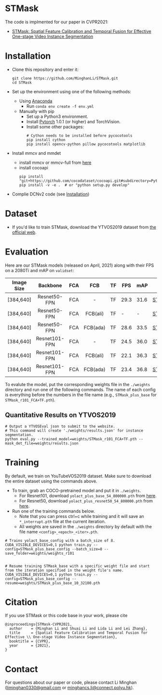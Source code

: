 # STMask

The code is implmented for our paper in CVPR2021:
 - [STMask: Spatial Feature Calibration and Temporal Fusion for Effective One-stage Video Instance Segmentation](http://www4.comp.polyu.edu.hk/~cslzhang/papers.htm)

# Installation
 - Clone this repository and enter it:
   ```Shell
   git clone https://github.com/MinghanLi/STMask.git
   cd STMask
   ```
 - Set up the environment using one of the following methods:
   - Using [Anaconda](https://www.anaconda.com/distribution/)
     - Run `conda env create -f env.yml`
   - Manually with pip
     - Set up a Python3 environment.
     - Install [Pytorch](http://pytorch.org/) 1.0.1 (or higher) and TorchVision.
     - Install some other packages:
       ```Shell
       # Cython needs to be installed before pycocotools
       pip install cython
       pip install opencv-python pillow pycocotools matplotlib 
       ```
       
 - Install mmcv and mmdet
    - install mmcv or mmcv-full from [here](https://github.com/open-mmlab/mmcv)
    - install cocoapi
      ```Shell
      pip install "git+https://github.com/cocodataset/cocoapi.git#subdirectory=PythonAPI"
      pip install -v -e .  # or "python setup.py develop"
      ```
 
 - Complie DCNv2 code (see [Installation](https://github.com/dbolya/yolact#installation))

# Dataset
 - If you'd like to train STMask, download the YTVOS2019 dataset from [the official web](https://youtube-vos.org/dataset/).


# Evaluation
Here are our STMask models (released on April, 2021) along with their FPS on a 2080Ti and mAP on `validset`:

| Image Size       | Backbone      | FCA  | FCB      | TF | FPS  | mAP  | Weights |                                                                                                         
|:----------:      |:-------------:|:----:|:----:    |----|------|------|-----------------------------------------------------------------------------------------------------------|
| [384,640]        | Resnet50-FPN  | FCA  | -        | TF | 29.3 | 31.6 | [STMask_r50_FCA+TF.pth](https://drive.google.com/file/d/1TCiW-EQLEh1SrN-o7cOvKEFQy2WhkeSL/view?usp=sharing) |
| [384,640]        | Resnet50-FPN  | FCA  | FCB(ali) | TF | -    | -    | [STMask_r50_ali.pth]() | 
| [384,640]        | Resnet50-FPN  | FCA  | FCB(ada) | TF | 28.6 | 33.5 | [STMask_r50_ada.pth]()  |
| [384,640]        | Resnet101-FPN | FCA  | -        | TF | 24.5 | 36.0 | [STMask_r101_FCA+TF.pth](https://drive.google.com/file/d/1qgq8yC8otUMJMsffsaC288YOAwYf3OIz/view?usp=sharing) |    
| [384,640]        | Resnet101-FPN | FCA  | FCB(ali) | TF | 22.1 | 36.3 | [STMask_r101_ali.pth]()  |   
| [384,640]        | Resnet101-FPN | FCA  | FCB(ada) | TF | 23.4 | 36.8 | [STMask_r101_ada.pth]()  |   

To evalute the model, put the corresponding weights file in the `./weights` directory and run one of the following commands. The name of each config is everything before the numbers in the file name (e.g., `STMask_plus_base` for `STMask_r101_FCA+TF.pth`).
## Quantitative Results on YTVOS2019
```Shell
# Output a YTVOSEval json to submit to the website.
# This command will create './weights/results.json' for instance segmentation.
python eval.py --trained_model=weights/STMask_r101_FCA+TF.pth --mask_det_file=weights/results.json
```

# Training
By default, we train on YouTubeVOS2019 dataset. Make sure to download the entire dataset using the commands above.
 - To train, grab an COCO-pretrained model and put it in `./weights`.
   - For Resnet101, download `yolact_plus_base_54_800000.pth` from [here](https://github.com/dbolya/yolact).
   - For Resnet50, download `yolact_plus_resnet50_54_800000.pth` from [here](https://github.com/dbolya/yolact).
- Run one of the training commands below.
   - Note that you can press ctrl+c while training and it will save an `*_interrupt.pth` file at the current iteration.
   - All weights are saved in the `./weights` directory by default with the file name `<config>_<epoch>_<iter>.pth`.
```Shell
# Trains yolact_base_config with a batch_size of 8.
CUDA_VISIBLE_DEVICES=0,1 python train.py --config=STMask_plus_base_config --batch_size=8 --save_folder=weights/weights_r101


# Resume training STMask_base with a specific weight file and start from the iteration specified in the weight file's name.
CUDA_VISIBLE_DEVICES=0,1 python train.py --config=STMask_plus_base_config --resume=weights/STMask_plus_base_10_32100.pth 
```

# Citation
If you use STMask or this code base in your work, please cite
```
@inproceedings{STMask-CVPR2021,
  author    = {Minghan Li and Shuai Li and Lida Li and Lei Zhang},
  title     = {Spatial Feature Calibration and Temporal Fusion for Effective \\ One-stage Video Instance Segmentation},
  booktitle = {CVPR},
  year      = {2021},
}
```


# Contact
For questions about our paper or code, please contact Li Minghan (liminghan0330@gmail.com or minghancs.li@connect.polyu.hk).
